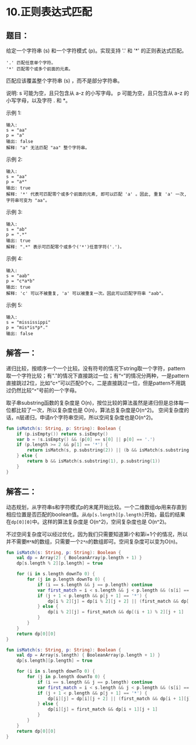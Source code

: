 # 10.正则表达式匹配

## 题目：

给定一个字符串 (s) 和一个字符模式 (p)。实现支持 '.' 和 '*' 的正则表达式匹配。

	'.' 匹配任意单个字符。
	'*' 匹配零个或多个前面的元素。

匹配应该覆盖整个字符串 (s) ，而不是部分字符串。

说明:
	s 可能为空，且只包含从 a-z 的小写字母。
	p 可能为空，且只包含从 a-z 的小写字母，以及字符 . 和 *。

示例 1:

	输入:
	s = "aa"
	p = "a"
	输出: false
	解释: "a" 无法匹配 "aa" 整个字符串。

示例 2:

	输入:
	s = "aa"
	p = "a*"
	输出: true
	解释: '*' 代表可匹配零个或多个前面的元素, 即可以匹配 'a' 。因此, 重复 'a' 一次, 字符串可变为 "aa"。

示例 3:

	输入:
	s = "ab"
	p = ".*"
	输出: true
	解释: ".*" 表示可匹配零个或多个('*')任意字符('.')。

示例 4:

	输入:
	s = "aab"
	p = "c*a*b"
	输出: true
	解释: 'c' 可以不被重复, 'a' 可以被重复一次。因此可以匹配字符串 "aab"。

示例 5:

	输入:
	s = "mississippi"
	p = "mis*is*p*."
	输出: false

## 解答一：

递归比较，按顺序一个一个比较。没有符号的情况下string取一个字符，pattern取一个字符比较；有“.”的情况下直接跳过一位；有“`*`”的情况分两种，一是pattern直接跳过2位，比如“c`*`”可以匹配0个c，二是直接跳过一位，但是pattern不用跳过仍然比较“`*`”号前的一个字母。

取子串substring函数的复杂度是 O(n)，按位比较的算法虽然是递归但是总体每一位都比较了一次，所以复杂度也是 O(n)，算法总复杂度是O(n^2)。
空间复杂度的话，n层递归，申请n个字符串空间，所以空间复杂度也是O(n^2)。

```kotlin
fun isMatch(s: String, p: String): Boolean {
	if (p.isEmpty()) return s.isEmpty()
	var b = !s.isEmpty() && (p[0] == s[0] || p[0] == '.')
	if (p.length >= 2 && p[1] == '*') {
		return isMatch(s, p.substring(2)) || (b && isMatch(s.substring(1), p))
	} else {
		return b && isMatch(s.substring(1), p.substring(1))
	}
}
```

## 解答二：

动态规划，从字符串s和字符模式p的末尾开始比较。一个二维数组dp用来存直到相应位置是否匹配的boolean值。从`dp[s.length][p.length]`开始，最后的结果在`dp[0][0]`中。这样的算法复杂度是 O(n^2)，空间复杂度也是 O(n^2)。

不过空间复杂度可以经过优化，因为我们只需要知道第i个和第i+1个的情况，所以并不需要`M*N`的数组，只需要一个`2*n`的数组即可。空间复杂度可以变为O(n)。

```kotlin
fun isMatch(s: String, p: String): Boolean {
	val dp = Array(2) { BooleanArray(p.length + 1) }
	dp[s.length % 2][p.length] = true

	for (i in s.length downTo 0) {
		for (j in p.length downTo 0) {
			if (i == s.length && j == p.length) continue
			var first_match = i < s.length && j < p.length && (s[i] == p[j] || p[j] == '.')
			if (j + 1 < p.length && p[j + 1] == '*') {
				dp[i % 2][j] = dp[i % 2][j + 2] || (first_match && dp[(i + 1) % 2][j])
			} else {
				dp[i % 2][j] = first_match && dp[(i + 1) % 2][j + 1]
			}
		}
	}
	return dp[0][0]
}

fun isMatch(s: String, p: String): Boolean {
	val dp = Array(s.length) { BooleanArray(p.length + 1) }
	dp[s.length][p.length] = true

	for (i in s.length downTo 0) {
		for (j in p.length downTo 0) {
			if (i == s.length && j == p.length) continue
			var first_match = i < s.length && j < p.length && (s[i] == p[j] || p[j] == '.')
			if (j + 1 < p.length && p[j + 1] == '*') {
				dp[i][j] = dp[i][j + 2] || (first_match && dp[i + 1][j])
			} else {
				dp[i][j] = first_match && dp[i + 1][j + 1]
			}
		}
	}
	return dp[0][0]
}
```




